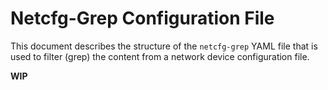 # Netcfg-Grep Configuration File

This document describes the structure of the `netcfg-grep` YAML file that is used
to filter (grep) the content from a network device configuration file.

**WIP**